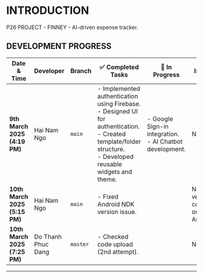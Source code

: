 # INTRODUCTION

P26 PROJECT - FINNEY - AI-driven expense tracker.

## DEVELOPMENT PROGRESS
| Date & Time         | Developer             | Branch | ✅ Completed Tasks | 🚧 In Progress | Issues |
|---------------------|----------------------|--------|--------------------|---------------|--------|
| **9th March 2025 (4:19 PM)**  | Hai Nam Ngo  | `main` | - Implemented authentication using Firebase.<br>- Designed UI for authentication.<br>- Created template/folder structure.<br>- Developed reusable widgets and theme. | - Google Sign-in integration.<br>- AI Chatbot development. | None |
| **10th March 2025 (5:15 PM)**  | Hai Nam Ngo  | `main` | - Fixed Android NDK version issue. |  | NDK version conflict on Android. |
| **10th March 2025 (7:25 PM)**  | Do Thanh Phuc Dang | `master` | - Checked code upload (2nd attempt). |  | None |

---
